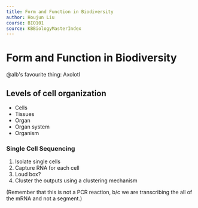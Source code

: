 ```yaml
---
title: Form and Function in Biodiversity
author: Houjun Liu
course: BIO101
source: KBBiologyMasterIndex
---
```


# Form and Function in Biodiversity
@alb's favourite thing: Axolotl

## Levels of cell organization
- Cells
- Tissues
- Organ
- Organ system
- Organism

### Single Cell Sequencing
1. Isolate single cells
2. Capture RNA for each cell
3. Loud box?
4. Cluster the outputs using a clustering mechanism

(Remember that this is not a PCR reaction, b/c we are transcribing the all of the mRNA and not a segment.)
